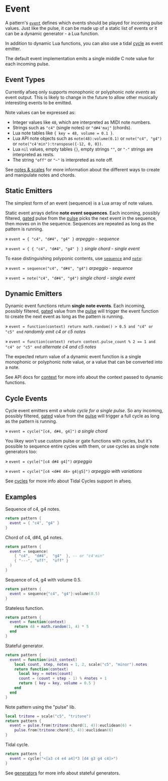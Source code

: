 # Event 

A pattern's [`event`](../API/pattern.md#event) defines which events should be played for incoming pulse values. Just like the pulse, it can be made up of a static list of events or it can be a dynamic generator - a Lua function. 

In addition to dynamic Lua functions, you can also use a tidal [cycle](./cycles.md) as event emitter.

The default event implementation emits a single middle C note value for each incoming pulse.    


## Event Types

Currently afseq only supports monophonic or polyphonic *note events* as event output. This is likely to change in the future to allow other musically interesting events to be emitted. 

Note values can be expressed as:
- Integer values like `48`, which are interpreted as MIDI note numbers. 
- Strings such as `"c4"` (single notes) or `"d#4'maj"` (chords).
- Lua note tables like `{ key = 48, volume = 0.1 }`.
- Lua API note objects such as `note(48):volume(0.1)` or `note("c4", "g4")` or `note("c4'min"):transpose({-12, 0, 0})`.
- Lua `nil` values, empty tables `{}`, empty strings `""`, or `"-"` strings are interpreted as rests.
- The string `"off"` or `"~"` is interpreted as note off.

See [notes & scales](./notes&scales.md) for more information about the different ways to create and manipulate notes and chords.


## Static Emitters

The simplest form of an event (sequence) is a Lua array of note values.

Static event arrays define **note event sequences**. Each incoming, possibly filtered, [gated](./gate.md) pulse from the [pulse](./pulse.md) picks the next event in the sequence, then moves on in the sequence. Sequences are repeated as long as the pattern is running.  

» `event = { "c4", "d#4", "g4" }` *arpeggio - sequence*

» `event = { { "c4", "d#4", "g4" } }` *single chord - single event*

To ease distinguishing polyponic contents, use [`sequence`](../API/sequence.md) and [`note`](../API/note.md):

» `event = sequence("c4", "d#4", "g4")` *arpeggio - sequence*

» `event = note("c4", "d#4", "g4")` *single chord - single event*


## Dynamic Emitters

Dynamic event functions return **single note events**. Each incoming, possibly filtered, [gated](./gate.md) value from the [pulse](./pulse.md) will trigger the event function to create the next event as long as the pattern is running.   

» `event = function(context) return math.random() > 0.5 and "c4" or "c5" end` *randomly emit c4 or c5 notes*

» `event = function(context) return context.pulse_count % 2 == 1 and "c4" or "c5" end` *alternate c4 and c5 notes*

The expected return value of a dynamic event function is a single monophonic or polyphonic note value, or a value that can be converted into a note.

See API docs for [context](../API/pattern.md#EventContext) for more info about the context passed to dynamic functions. 


## Cycle Events

Cycle event emitters emit *a whole cycle for a single pulse*. So any incoming, possibly filtered, [gated](./gate.md) value from the [pulse](./pulse.md) will trigger a full cycle as long as the pattern is running.   

» `event = cycle("[c4, d#4, g4]")` *a single chord*

You likey won't use custom pulse or gate functions with cycles, but it's possible to sequence entire cycles with them, or use cycles as single note generators too:

» `event = cycle("[c4 d#4 g4]")` *arpeggio*

» `event = cycle("[c4 <d#4 d4> g4|g5]")` *arpeggio with variations*

See [cycles](./cycles.md) for more info about Tidal Cycles support in afseq. 

## Examples

Sequence of c4, g4 notes.

```lua
return pattern {
  event = { "c4", "g4" }
}
```

Chord of c4, d#4, g4 notes.
```lua
return pattern {
  event = sequence(
    { "c4",  "d#4",  "g4"  }, -- or "c4'min"
    { "---", "off",  "off" }
  ) 
}
```

Sequence of c4, g4 with volume 0.5.
```lua
return pattern {
  event = sequence{"c4", "g4"}:volume(0.5)
}
```


Stateless function.
```lua
return pattern {
  event = function(context)
    return 48 + math.random(1, 4) * 5
  end
}
```

Stateful generator.
```lua
return pattern {
  event = function(init_context)
    local count, step, notes = 1, 2, scale("c5", "minor").notes
    return function(context)
      local key = notes[count]
      count = (count + step - 1) % #notes + 1
      return { key = key, volume = 0.5 }
    end
  end
}
```

Note pattern using the "pulse" lib.
```lua
local tritone = scale("c5", "tritone")
return pattern {
  event = pulse.from(tritone:chord(1, 4)):euclidean(6) +
    pulse.from(tritone:chord(5, 4)):euclidean(6)
}
```

Tidal cycle.
```lua
return pattern {
  event = cycle("<[a3 c4 e4 a4]*3 [d4 g3 g4 c4]>")
}
```



See [generators](../extras/generators.md) for more info about stateful generators.

